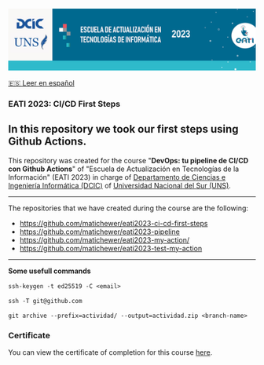 <p align="center"><img src="assets/banner.png"></img></p>

[🇪🇸 Leer en español](README_ES.md)

### EATI 2023: CI/CD First Steps

In this repository we took our first steps using Github Actions.
---

This repository was created for the course "**DevOps: tu pipeline de CI/CD con Github Actions**" of "Escuela de Actualización en Tecnologías de la Información" (EATI 2023) in charge of [Departamento de Ciencias e Ingeniería Informática (DCIC)](https://cs.uns.edu.ar/) of [Universidad Nacional del Sur (UNS)](https://uns.edu.ar/).

---

The repositories that we have created during the course are the following:
- https://github.com/matichewer/eati2023-ci-cd-first-steps
- https://github.com/matichewer/eati2023-pipeline
- https://github.com/matichewer/eati2023-my-action/
- https://github.com/matichewer/eati2023-test-my-action

---

**Some usefull commands**
```
ssh-keygen -t ed25519 -C <email>
```
```
ssh -T git@github.com
```
```
git archive --prefix=actividad/ --output=actividad.zip <branch-name>
```

### Certificate

You can view the certificate of completion for this course [here](https://drive.google.com/file/d/1ObGCOL_tFuuZWA6ajZJmbZpprKPXbacM/view).

